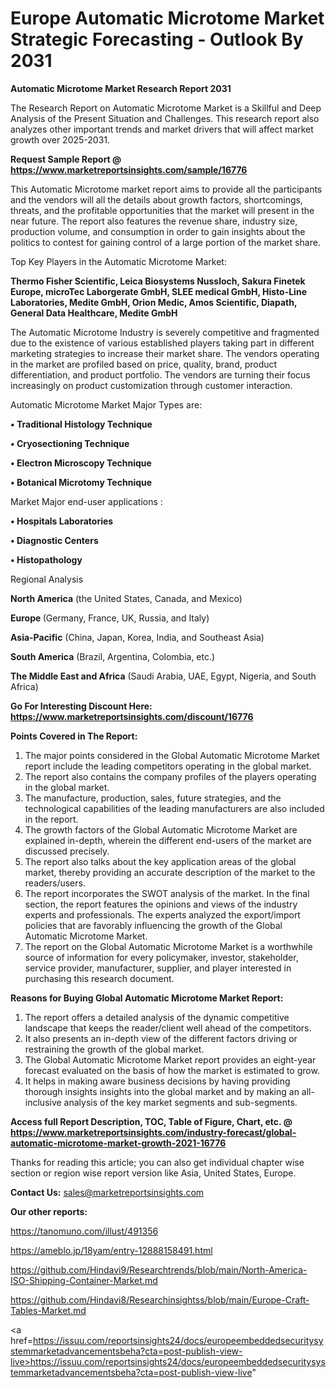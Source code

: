 # Europe Automatic Microtome Market Strategic Forecasting - Outlook By 2031

<strong>Automatic Microtome Market Research Report 2031</strong>

The Research Report on Automatic Microtome Market is a Skillful and Deep Analysis of the Present Situation and Challenges. This research report also analyzes other important trends and market drivers that will affect market growth over 2025-2031.

<strong>Request Sample Report @ <a href=https://www.marketreportsinsights.com/sample/16776>https://www.marketreportsinsights.com/sample/16776</a></strong>

This Automatic Microtome market report aims to provide all the participants and the vendors will all the details about growth factors, shortcomings, threats, and the profitable opportunities that the market will present in the near future. The report also features the revenue share, industry size, production volume, and consumption in order to gain insights about the politics to contest for gaining control of a large portion of the market share.

Top Key Players in the Automatic Microtome Market:

<strong>Thermo Fisher Scientific, Leica Biosystems Nussloch, Sakura Finetek Europe, microTec Laborgerate GmbH, SLEE medical GmbH, Histo-Line Laboratories, Medite GmbH, Orion Medic, Amos Scientific, Diapath, General Data Healthcare, Medite GmbH</strong>

The Automatic Microtome Industry is severely competitive and fragmented due to the existence of various established players taking part in different marketing strategies to increase their market share. The vendors operating in the market are profiled based on price, quality, brand, product differentiation, and product portfolio. The vendors are turning their focus increasingly on product customization through customer interaction.

Automatic Microtome Market Major Types are:

<strong>• Traditional Histology Technique

• Cryosectioning Technique

• Electron Microscopy Technique

• Botanical Microtomy Technique</strong>

Market Major end-user applications :

<strong>• Hospitals Laboratories

• Diagnostic Centers

• Histopathology</strong>

Regional Analysis

</u><strong><b>North America</b></strong> (the United States, Canada, and Mexico)

<strong><b>Europe </b></strong>(Germany, France, UK, Russia, and Italy)

<strong><b>Asia-Pacific</b></strong> (China, Japan, Korea, India, and Southeast Asia)

<strong><b>South America</b></strong> (Brazil, Argentina, Colombia, etc.)

<strong><b>The Middle East and Africa</b></strong> (Saudi Arabia, UAE, Egypt, Nigeria, and South Africa)

<strong>Go For Interesting Discount Here: <a href=https://www.marketreportsinsights.com/discount/16776>https://www.marketreportsinsights.com/discount/16776</a></strong>

<strong>Points Covered in The Report:</strong>
<ol>
  <li>The major points considered in the Global Automatic Microtome Market report include the leading competitors operating in the global market.</li>
  <li>The report also contains the company profiles of the players operating in the global market.</li>
  <li>The manufacture, production, sales, future strategies, and the technological capabilities of the leading manufacturers are also included in the report.</li>
  <li>The growth factors of the Global Automatic Microtome Market are explained in-depth, wherein the different end-users of the market are discussed precisely.</li>
  <li>The report also talks about the key application areas of the global market, thereby providing an accurate description of the market to the readers/users.</li>
  <li>The report incorporates the SWOT analysis of the market. In the final section, the report features the opinions and views of the industry experts and professionals. The experts analyzed the export/import policies that are favorably influencing the growth of the Global Automatic Microtome Market.</li>
  <li>The report on the Global Automatic Microtome Market is a worthwhile source of information for every policymaker, investor, stakeholder, service provider, manufacturer, supplier, and player interested in purchasing this research document.</li>
</ol>
<strong>Reasons for Buying Global Automatic Microtome Market Report:</strong>

<ol>
  <li>The report offers a detailed analysis of the dynamic competitive landscape that keeps the reader/client well ahead of the competitors.</li>
  <li>It also presents an in-depth view of the different factors driving or restraining the growth of the global market.</li>
  <li>The Global Automatic Microtome Market report provides an eight-year forecast evaluated on the basis of how the market is estimated to grow.</li>
  <li>It helps in making aware business decisions by having providing thorough insights insights into the global market and by making an all-inclusive analysis of the key market segments and sub-segments.</li>
</ol>
<strong>Access full Report Description, TOC, Table of Figure, Chart, etc. @ <a href=https://www.marketreportsinsights.com/industry-forecast/global-automatic-microtome-market-growth-2021-16776>https://www.marketreportsinsights.com/industry-forecast/global-automatic-microtome-market-growth-2021-16776</a></strong>


Thanks for reading this article; you can also get individual chapter wise section or region wise report version like Asia, United States, Europe.

<strong>Contact Us:</strong>
sales@marketreportsinsights.com

<strong>Our other reports:</strong>

<a href=https://tanomuno.com/illust/491356>https://tanomuno.com/illust/491356</a>

<a href=https://ameblo.jp/18yam/entry-12888158491.html>https://ameblo.jp/18yam/entry-12888158491.html</a>

<a href=https://github.com/Hindavi9/Researchtrends/blob/main/North-America-ISO-Shipping-Container-Market.md>https://github.com/Hindavi9/Researchtrends/blob/main/North-America-ISO-Shipping-Container-Market.md</a>

<a href=https://github.com/Hindavi8/Researchinsightss/blob/main/Europe-Craft-Tables-Market.md>https://github.com/Hindavi8/Researchinsightss/blob/main/Europe-Craft-Tables-Market.md</a>

<a href=https://issuu.com/reportsinsights24/docs/europeembeddedsecuritysystemmarketadvancementsbeha?cta=post-publish-view-live>https://issuu.com/reportsinsights24/docs/europeembeddedsecuritysystemmarketadvancementsbeha?cta=post-publish-view-live</a>"
